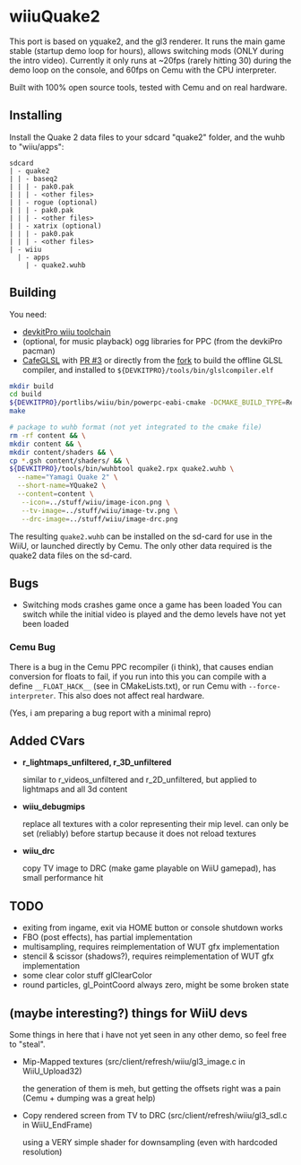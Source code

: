 # wiiuQuake2

This port is based on yquake2, and the gl3 renderer. It runs the main game stable
(startup demo loop for hours), allows switching mods (ONLY during the intro video).
Currently it only runs at ~20fps (rarely hitting 30) during the demo loop on the
console, and 60fps on Cemu with the CPU interpreter.

Built with 100% open source tools, tested with Cemu and on real hardware.

## Installing

Install the Quake 2 data files to your sdcard "quake2" folder, and the wuhb to "wiiu/apps":

```
sdcard
| - quake2
| | - baseq2
| | | - pak0.pak
| | | - <other files>
| | - rogue (optional)
| | | - pak0.pak
| | | - <other files>
| | - xatrix (optional)
| | | - pak0.pak
| | | - <other files>
| - wiiu
  | - apps
    | - quake2.wuhb
```

## Building

You need:

- [devkitPro wiiu toolchain](https://github.com/devkitPro/wut)
- (optional, for music playback) ogg libraries for PPC (from the devkiPro pacman)
- [CafeGLSL](https://github.com/Exzap/CafeGLSL) with [PR #3](https://github.com/Exzap/CafeGLSL/pull/3)
  or directly from the [fork](https://github.com/Crementif/CafeGLSL/tree/main)
  to build the offline GLSL compiler, and installed to `${DEVKITPRO}/tools/bin/glslcompiler.elf`

```sh
mkdir build
cd build
${DEVKITPRO}/portlibs/wiiu/bin/powerpc-eabi-cmake -DCMAKE_BUILD_TYPE=Release ..
make

# package to wuhb format (not yet integrated to the cmake file)
rm -rf content && \
mkdir content && \
mkdir content/shaders && \
cp *.gsh content/shaders/ && \
${DEVKITPRO}/tools/bin/wuhbtool quake2.rpx quake2.wuhb \
  --name="Yamagi Quake 2" \
  --short-name=YQuake2 \
  --content=content \
   --icon=../stuff/wiiu/image-icon.png \
   --tv-image=../stuff/wiiu/image-tv.png \
   --drc-image=../stuff/wiiu/image-drc.png
```

The resulting `quake2.wuhb` can be installed on the sd-card for use in the WiiU, or launched directly by Cemu.
The only other data required is the quake2 data files on the sd-card.

## Bugs

- Switching mods crashes game once a game has been loaded
  You can switch while the initial video is played and the demo levels have not yet been loaded

### Cemu Bug

There is a bug in the Cemu PPC recompiler (i think), that causes endian conversion for floats
to fail, if you run into this you can compile with a define `__FLOAT_HACK__` (see in CMakeLists.txt),
or run Cemu with `--force-interpreter`. This also does not affect real hardware.

(Yes, i am preparing a bug report with a minimal repro)

## Added CVars

- **r_lightmaps_unfiltered, r_3D_unfiltered**

    similar to r_videos_unfiltered and r_2D_unfiltered, but applied to lightmaps and all 3d content

- **wiiu_debugmips**

    replace all textures with a color representing their mip level. can only be set (reliably) before
    startup because it does not reload textures

- **wiiu_drc**

    copy TV image to DRC (make game playable on WiiU gamepad), has small performance hit

## TODO

- exiting from ingame, exit via HOME button or console shutdown works
- FBO (post effects), has partial implementation
- multisampling, requires reimplementation of WUT gfx implementation
- stencil & scissor (shadows?), requires reimplementation of WUT gfx implementation
- some clear color stuff glClearColor
- round particles, gl_PointCoord always zero, might be some broken state

## (maybe interesting?) things for WiiU devs

Some things in here that i have not yet seen in any other demo, so feel free to "steal".

- Mip-Mapped textures (src/client/refresh/wiiu/gl3_image.c in WiiU_Upload32)

  the generation of them is meh, but getting the offsets right was a pain (Cemu + dumping was a great help)

- Copy rendered screen from TV to DRC (src/client/refresh/wiiu/gl3_sdl.c in WiiU_EndFrame)

  using a VERY simple shader for downsampling (even with hardcoded resolution)
